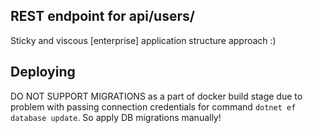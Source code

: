 ## REST endpoint for api/users/
Sticky and viscous [enterprise] application structure approach :)

## Deploying
DO NOT SUPPORT MIGRATIONS as a part of docker build stage due to problem with passing connection credentials for command `dotnet ef database update`.
So apply DB migrations manually!
